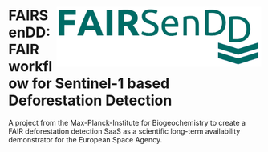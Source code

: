 # <img src='assets/logo-fairsendd.png' align="right" height="120px" /> FAIRSenDD: FAIR workflow for Sentinel-1 based Deforestation Detection 

A project from the Max-Planck-Institute for Biogeochemistry to create a FAIR deforestation detection SaaS as a scientific long-term availability demonstrator for the European Space Agency.
